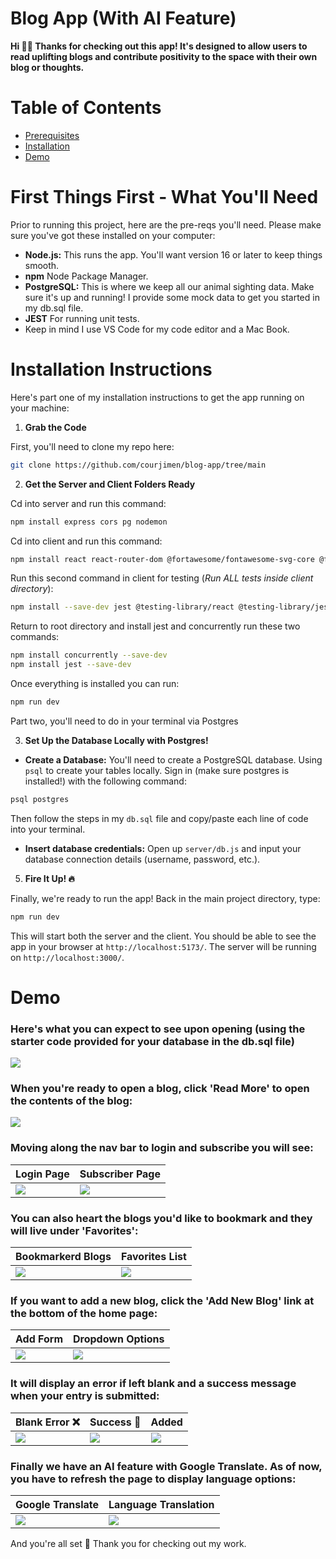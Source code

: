 # Blog App (With AI Feature)

**Hi 👋🏾 Thanks for checking out this app! It's designed to allow users to read uplifting blogs and contribute positivity to the space with their own blog or thoughts.** 

# Table of Contents
- [Prerequisites](#first-things-first---what-youll-need)
- [Installation](#installation-instructions)
- [Demo](#demo)

# First Things First - What You'll Need

Prior to running this project, here are the pre-reqs you'll need. Please make sure you've got these installed on your computer:

* **Node.js:** This runs the app. You'll want version 16 or later to keep things smooth.
* **npm** Node Package Manager.
* **PostgreSQL:** This is where we keep all our animal sighting data. Make sure it's up and running! I provide some mock data to get you started in my db.sql file.
* **JEST** For running unit tests.
* Keep in mind I use VS Code for my code editor and a Mac Book.

# Installation Instructions

Here's part one of my installation instructions to get the app running on your machine:

1.  **Grab the Code**

First, you'll need to clone my repo here:

```bash
git clone https://github.com/courjimen/blog-app/tree/main
```

2.  **Get the Server and Client Folders Ready**

Cd into server and run this command: 
```bash
npm install express cors pg nodemon
```

Cd into client and run this command: 
```bash
npm install react react-router-dom @fortawesome/fontawesome-svg-core @fortawesome/free-solid-svg-icons @fortawesome/react-fontawesome
```
Run this second command in client for testing (_Run ALL tests inside client directory_):
```bash
npm install --save-dev jest @testing-library/react @testing-library/jest-dom @babel/core @babel/preset-env @babel/preset-react babel-jest jest-transform-stub
```
Return to root directory and install jest and concurrently run these two commands:

```bash
npm install concurrently --save-dev
npm install jest --save-dev
```

Once everything is installed you can run:

```bash
npm run dev
```

Part two, you'll need to do in your terminal via Postgres 

3. **Set Up the Database Locally with Postgres!**

* **Create a Database:** You'll need to create a PostgreSQL database. Using `psql` to create your tables locally. Sign in (make sure postgres is installed!) with the following command:

```bash
psql postgres
```
Then follow the steps in my `db.sql` file and copy/paste each line of code into your terminal.

* **Insert database credentials:** Open up `server/db.js` and input your database connection details (username, password, etc.).

5.  **Fire It Up! 🔥**

Finally, we're ready to run the app! Back in the main project directory, type:

```bash
npm run dev
```

This will start both the server and the client. You should be able to see the app in your browser at `http://localhost:5173/`. The server will be running on `http://localhost:3000/`.

# Demo
### Here's what you can expect to see upon opening (using the starter code provided for your database in the db.sql file)
![](./client/images/home.png)

### When you're ready to open a blog, click 'Read More' to open the contents of the blog:
![](./client/images/blog.png)

### Moving along the nav bar to login and subscribe you will see:
| Login Page | Subscriber Page |
| ------ | ------|
| ![](./client/images/login.png) | ![](./client/images/Subbies.png)

### You can also heart the blogs you'd like to bookmark and they will live under 'Favorites':

| Bookmarkerd Blogs | Favorites List |
| ------ | ------|
| ![](./client/images/faves.png) | ![](./client/images/bookmarked.png)

### If you want to add a new blog, click the 'Add New Blog' link at the bottom of the home page:
| Add Form | Dropdown Options |
| ------ | ------|
| ![](./client/images/addblog.png) | ![](./client/images/dropdown.png) | 

### It will display an error if left blank and a success message when your entry is submitted:
| Blank Error ❌ | Success 🎉 | Added |
| ------ | ------| ------|
| ![](./client/images/success.png) | ![](./client/images/error.png) | ![](./client/images/added.png)

### Finally we have an AI feature with Google Translate. As of now, you have to refresh the page to display language options:
| Google Translate | Language Translation |
| ------ | ------|
| ![](./client/images/AI.png) | ![](./client/images/spanish.png)

And you're all set 🎉 Thank you for checking out my work.